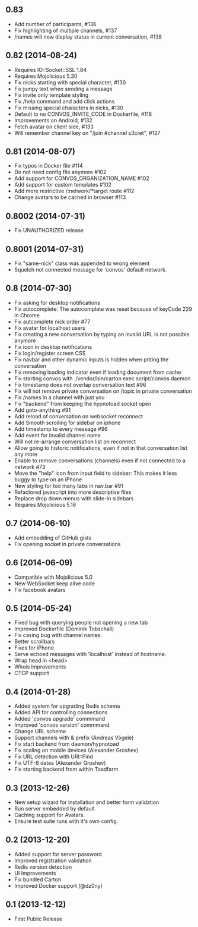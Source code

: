 ## 0.83
- Add number of participants, #136
- Fix highlighting of multiple channels, #137
- /names will now display status in current conversation, #138

## 0.82 (2014-08-24)
- Requires IO::Socket::SSL 1.84
- Requires Mojolicious 5.30
- Fix nicks starting with special character, #130
- Fix jumpy text when sending a message
- Fix invite only template styling
- Fix /help command and add click actions
- Fix missing special characters in nicks, #130
- Default to no CONVOS_INVITE_CODE in Dockerfile, #118
- Improvements on Android, #132
- Fetch avatar on client side, #133
- Will remember channel key on "/join #channel s3cret", #127

## 0.81 (2014-08-07)
- Fix typos in Docker file #114
- Do not need config file anymore #102
- Add support for CONVOS_ORGANIZATION_NAME #102
- Add support for custom templates #102
- Add more restrictive /:network/*target route #112
- Change avatars to be cached in browser #113

## 0.8002 (2014-07-31)
- Fix UNAUTHORIZED release

## 0.8001 (2014-07-31)
- Fix "same-nick" class was appended to wrong element
- Squelch not connected message for 'convos' default network.

## 0.8 (2014-07-30)
- Fix asking for desktop notifications
- Fix autocomplete: The autocomplete was reset because of keyCode 229 in Chrome
- Fix autcomplete nick order #77
- Fix avatar for localhost users
- Fix creating a new conversation by typing an invalid URL is not possible anymore
- Fix icon in desktop notifications
- Fix login/register screen CSS
- Fix navbar and other dynamic inputs is hidden when priting the conversation
- Fix removing loading indicator even if loading document from cache
- Fix starting convos with ./vendor/bin/carton exec script/convos daemon
- Fix timestamp does not overlap conversation text #96
- Fix will not remove private conversation on /topic in private conversation
- Fix /names in a channel with just you
- Fix "backend" from keeping the hypnotoad socket open
- Add goto-anything #91
- Add reload of conversation on websocket reconnect
- Add Smooth scrolling for sidebar on iphone
- Add timestamp to every message #96
- Add event for invalid channel name
- Will not re-arrange conversation list on reconnect
- Allow going to historic notifications, even if not in that conversation list any more
- Enable to remove conversations (channels) even if not connected to a network #73
- Move the "help" icon from input field to sidebar: This makes it less buggy to type on an iPhone
- New styling for too many tabs in nav.bar #91
- Refactored javascript into more descriptive files
- Replace drop down menus with slide-in sidebars
- Requires Mojolicious 5.16

## 0.7 (2014-06-10)
- Add embedding of GitHub gists
- Fix opening socket in private conversations

## 0.6 (2014-06-09)

- Compatible with Mojolicious 5.0
- New WebSocket keep alive code
- Fix facebook avatars

## 0.5 (2014-05-24)

- Fixed bug with querying people not opening a new tab
- Improved Dockerfile (Dominik Tobschall)
- Fix casing bug with channel names.
- Better scrollbars
- Fixes for iPhone
- Serve echoed messages with 'localhost' instead of hostname.
- Wrap head in &lt;head&gt;
- Whois improvements
- CTCP support

## 0.4 (2014-01-28)

- Added system for upgrading Redis schema
- Added API for controlling connections
- Added 'convos upgrade' commmand
- Improved 'convos version' commmand
- Change URL scheme
- Support channels with & prefix (Andreas Vögele)
- Fix start backend from daemon/hypnotoad
- Fix scaling on mobile devices (Alexander Groshev)
- Fix URL detection with URI::Find
- Fix UTF-8 dates (Alexander Groshev)
- Fix starting backend from within Toadfarm

## 0.3 (2013-12-26)

- New setup wizard for installation and better form validation
- Run server embedded by default
- Caching support for Avatars.
- Ensure test suite runs with it's own config.

## 0.2 (2013-12-20)

- Added support for server password
- Improved registration validation
- Redis version detection
- UI Improvements
- Fix bundled Carton
- Improved Docker support (@dz0ny)

## 0.1 (2013-12-12)

- First Public Release
